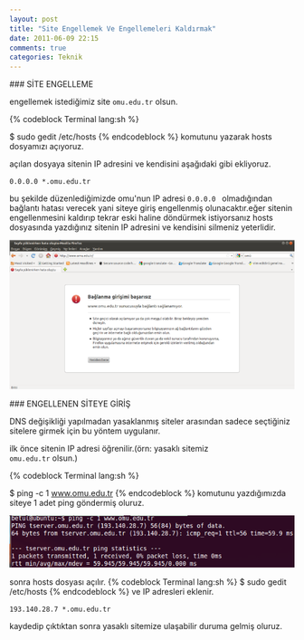 ```yaml
---
layout: post
title: "Site Engellemek Ve Engellemeleri Kaldırmak"
date: 2011-06-09 22:15
comments: true
categories: Teknik
---
```


###<a id="site-engelleme"> SİTE ENGELLEME </a> 

engellemek istediğimiz site <code>omu.edu.tr</code> olsun.

{% codeblock Terminal lang:sh %}

$ sudo gedit /etc/hosts 
{% endcodeblock %}
komutunu yazarak hosts dosyamızı açıyoruz.

açılan dosyaya sitenin IP adresini ve kendisini aşağıdaki gibi ekliyoruz.

       
    0.0.0.0 *.omu.edu.tr        



bu şekilde düzenlediğimizde omu'nun IP adresi <code>0.0.0.0 </code> olmadığından bağlantı hatası verecek yani siteye giriş engellenmiş olunacaktır.eğer sitenin engellenmesini kaldırıp tekrar eski haline döndürmek
istiyorsanız hosts dosyasında yazdığınız sitenin IP adresini ve kendisini silmeniz yeterlidir.

<img src="/images/2.png"/>



###<a id="engel-kaldir"> ENGELLENEN SİTEYE GİRİŞ </a> 

DNS değişikliği yapılmadan yasaklanmış siteler arasından sadece seçtiğiniz sitelere girmek için bu yöntem uygulanır.

ilk önce sitenin IP adresi öğrenilir.(örn: yasaklı sitemiz <code> omu.edu.tr</code> olsun.)

{% codeblock Terminal lang:sh %}

$ ping -c 1 www.omu.edu.tr 
{% endcodeblock %}
komutunu yazdığımızda siteye 1 adet ping göndermiş oluruz.

<img src="/images/3.png"/>

sonra hosts dosyası açılır.
{% codeblock Terminal lang:sh %}
$ sudo gedit /etc/hosts 
{% endcodeblock %}
ve IP adresleri eklenir.

           
    193.140.28.7 *.omu.edu.tr

kaydedip çıktıktan sonra yasaklı sitemize ulaşabilir duruma gelmiş oluruz.
